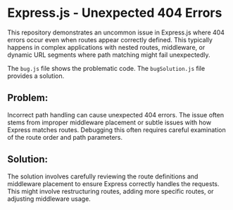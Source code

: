 # Express.js - Unexpected 404 Errors

This repository demonstrates an uncommon issue in Express.js where 404 errors occur even when routes appear correctly defined. This typically happens in complex applications with nested routes, middleware, or dynamic URL segments where path matching might fail unexpectedly. 

The `bug.js` file shows the problematic code.  The `bugSolution.js` file provides a solution.

## Problem:
Incorrect path handling can cause unexpected 404 errors.  The issue often stems from improper middleware placement or subtle issues with how Express matches routes.  Debugging this often requires careful examination of the route order and path parameters. 

## Solution:
The solution involves carefully reviewing the route definitions and middleware placement to ensure Express correctly handles the requests. This might involve restructuring routes, adding more specific routes, or adjusting middleware usage.
